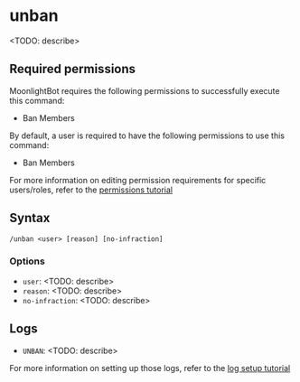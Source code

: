 # unban

<TODO: describe>

## Required permissions

MoonlightBot requires the following permissions to successfully execute this command:

* Ban Members

By default, a user is required to have the following permissions to use this command:

* Ban Members

For more information on editing permission requirements for specific users/roles, refer to the [permissions tutorial](<linkToPermissionsTutorial>)

## Syntax

```text
/unban <user> [reason] [no-infraction]
```

### Options

* `user`: <TODO: describe>
* `reason`: <TODO: describe>
* `no-infraction`: <TODO: describe>

## Logs

* `UNBAN`: <TODO: describe>

For more information on setting up those logs, refer to the [log setup tutorial](<linkToLogTutorial>)